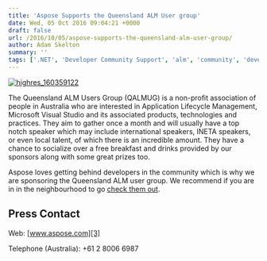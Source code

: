 ```yaml
---
title: 'Aspose Supports the Queensland ALM User group'
date: Wed, 05 Oct 2016 09:04:21 +0000
draft: false
url: /2016/10/05/aspose-supports-the-queensland-alm-user-group/
author: Adam Skelton
summary: ''
tags: ['.NET', 'Developer Community Support', 'alm', 'community', 'developers', 'queensland', 'sponsorship']
---
```


[![][1]](https://blog.aspose.com/wp-content/uploads/sites/2/2016/10/highres_160359122.png)

[](https://blog.aspose.com/wp-content/uploads/sites/2/2016/08/westwindlogo.png)The Queensland ALM Users Group (QALMUG) is a non-profit association of people in Australia who are interested in Application Lifecycle Management, Microsoft Visual Studio and its associated products, technologies and practices. They aim to gather once a month and will usually have a top notch speaker which may include international speakers, INETA speakers, or even local talent, of which there is an incredible amount. They have a chance to socialize over a free breakfast and drinks provided by our sponsors along with some great prizes too.

Aspose loves getting behind developers in the community which is why we are sponsoring the Queensland ALM user group. We recommend if you are in in the neighbourhood to go [check them out][2].

## Press Contact

Web: [www.aspose.com][3]

Telephone (Australia): +61 2 8006 6987




[1]: https://blog.aspose.com/wp-content/uploads/sites/2/2016/10/highres_160359122.png "highres_160359122"
[2]: http://www.meetup.com/qalmug/
[3]: http://www.aspose.com/



